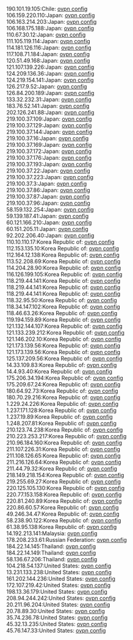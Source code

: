 190.101.19.105:Chile: [ovpn config](vpn/190_101_19_105.ovpn)  
106.159.220.110:Japan: [ovpn config](vpn/106_159_220_110.ovpn)  
106.163.214.203:Japan: [ovpn config](vpn/106_163_214_203.ovpn)  
106.168.175.188:Japan: [ovpn config](vpn/106_168_175_188.ovpn)  
110.67.30.12:Japan: [ovpn config](vpn/110_67_30_12.ovpn)  
111.105.119.114:Japan: [ovpn config](vpn/111_105_119_114.ovpn)  
114.181.126.116:Japan: [ovpn config](vpn/114_181_126_116.ovpn)  
117.108.71.184:Japan: [ovpn config](vpn/117_108_71_184.ovpn)  
120.51.49.168:Japan: [ovpn config](vpn/120_51_49_168.ovpn)  
121.107.139.226:Japan: [ovpn config](vpn/121_107_139_226.ovpn)  
124.209.136.36:Japan: [ovpn config](vpn/124_209_136_36.ovpn)  
124.219.154.141:Japan: [ovpn config](vpn/124_219_154_141.ovpn)  
126.217.9.52:Japan: [ovpn config](vpn/126_217_9_52.ovpn)  
126.84.200.189:Japan: [ovpn config](vpn/126_84_200_189.ovpn)  
133.32.232.31:Japan: [ovpn config](vpn/133_32_232_31.ovpn)  
183.76.52.141:Japan: [ovpn config](vpn/183_76_52_141.ovpn)  
202.126.241.88:Japan: [ovpn config](vpn/202_126_241_88.ovpn)  
219.100.37.109:Japan: [ovpn config](vpn/219_100_37_109.ovpn)  
219.100.37.129:Japan: [ovpn config](vpn/219_100_37_129.ovpn)  
219.100.37.144:Japan: [ovpn config](vpn/219_100_37_144.ovpn)  
219.100.37.16:Japan: [ovpn config](vpn/219_100_37_16.ovpn)  
219.100.37.169:Japan: [ovpn config](vpn/219_100_37_169.ovpn)  
219.100.37.172:Japan: [ovpn config](vpn/219_100_37_172.ovpn)  
219.100.37.176:Japan: [ovpn config](vpn/219_100_37_176.ovpn)  
219.100.37.193:Japan: [ovpn config](vpn/219_100_37_193.ovpn)  
219.100.37.22:Japan: [ovpn config](vpn/219_100_37_22.ovpn)  
219.100.37.223:Japan: [ovpn config](vpn/219_100_37_223.ovpn)  
219.100.37.3:Japan: [ovpn config](vpn/219_100_37_3.ovpn)  
219.100.37.86:Japan: [ovpn config](vpn/219_100_37_86.ovpn)  
219.100.37.87:Japan: [ovpn config](vpn/219_100_37_87.ovpn)  
219.100.37.96:Japan: [ovpn config](vpn/219_100_37_96.ovpn)  
58.159.132.254:Japan: [ovpn config](vpn/58_159_132_254.ovpn)  
59.139.187.41:Japan: [ovpn config](vpn/59_139_187_41.ovpn)  
60.121.166.210:Japan: [ovpn config](vpn/60_121_166_210.ovpn)  
60.151.205.11:Japan: [ovpn config](vpn/60_151_205_11.ovpn)  
92.202.206.40:Japan: [ovpn config](vpn/92_202_206_40.ovpn)  
110.10.110.17:Korea Republic of: [ovpn config](vpn/110_10_110_17.ovpn)  
112.153.135.10:Korea Republic of: [ovpn config](vpn/112_153_135_10.ovpn)  
112.164.12.138:Korea Republic of: [ovpn config](vpn/112_164_12_138.ovpn)  
113.52.208.69:Korea Republic of: [ovpn config](vpn/113_52_208_69.ovpn)  
114.204.28.90:Korea Republic of: [ovpn config](vpn/114_204_28_90.ovpn)  
116.126.199.105:Korea Republic of: [ovpn config](vpn/116_126_199_105.ovpn)  
118.219.44.141:Korea Republic of: [ovpn config](vpn/118_219_44_141.ovpn)  
118.219.44.141:Korea Republic of: [ovpn config](vpn/118_219_44_141.ovpn)  
118.219.44.141:Korea Republic of: [ovpn config](vpn/118_219_44_141.ovpn)  
118.32.95.50:Korea Republic of: [ovpn config](vpn/118_32_95_50.ovpn)  
118.34.147.102:Korea Republic of: [ovpn config](vpn/118_34_147_102.ovpn)  
118.46.63.26:Korea Republic of: [ovpn config](vpn/118_46_63_26.ovpn)  
119.194.159.89:Korea Republic of: [ovpn config](vpn/119_194_159_89.ovpn)  
121.132.144.107:Korea Republic of: [ovpn config](vpn/121_132_144_107.ovpn)  
121.133.239.212:Korea Republic of: [ovpn config](vpn/121_133_239_212.ovpn)  
121.146.202.10:Korea Republic of: [ovpn config](vpn/121_146_202_10.ovpn)  
121.173.139.56:Korea Republic of: [ovpn config](vpn/121_173_139_56.ovpn)  
121.173.139.56:Korea Republic of: [ovpn config](vpn/121_173_139_56.ovpn)  
125.137.209.56:Korea Republic of: [ovpn config](vpn/125_137_209_56.ovpn)  
14.33.109.83:Korea Republic of: [ovpn config](vpn/14_33_109_83.ovpn)  
14.4.93.40:Korea Republic of: [ovpn config](vpn/14_4_93_40.ovpn)  
175.206.34.194:Korea Republic of: [ovpn config](vpn/175_206_34_194.ovpn)  
175.209.67.24:Korea Republic of: [ovpn config](vpn/175_209_67_24.ovpn)  
180.64.92.73:Korea Republic of: [ovpn config](vpn/180_64_92_73.ovpn)  
180.70.29.216:Korea Republic of: [ovpn config](vpn/180_70_29_216.ovpn)  
1.229.24.226:Korea Republic of: [ovpn config](vpn/1_229_24_226.ovpn)  
1.237.171.128:Korea Republic of: [ovpn config](vpn/1_237_171_128.ovpn)  
1.237.19.89:Korea Republic of: [ovpn config](vpn/1_237_19_89.ovpn)  
1.248.207.81:Korea Republic of: [ovpn config](vpn/1_248_207_81.ovpn)  
210.123.74.238:Korea Republic of: [ovpn config](vpn/210_123_74_238.ovpn)  
210.223.253.217:Korea Republic of: [ovpn config](vpn/210_223_253_217.ovpn)  
210.96.184.160:Korea Republic of: [ovpn config](vpn/210_96_184_160.ovpn)  
211.107.226.31:Korea Republic of: [ovpn config](vpn/211_107_226_31.ovpn)  
211.108.126.65:Korea Republic of: [ovpn config](vpn/211_108_126_65.ovpn)  
211.216.126.64:Korea Republic of: [ovpn config](vpn/211_216_126_64.ovpn)  
211.44.79.32:Korea Republic of: [ovpn config](vpn/211_44_79_32.ovpn)  
218.149.218.154:Korea Republic of: [ovpn config](vpn/218_149_218_154.ovpn)  
219.255.69.27:Korea Republic of: [ovpn config](vpn/219_255_69_27.ovpn)  
220.125.105.130:Korea Republic of: [ovpn config](vpn/220_125_105_130.ovpn)  
220.77.153.158:Korea Republic of: [ovpn config](vpn/220_77_153_158.ovpn)  
220.81.240.89:Korea Republic of: [ovpn config](vpn/220_81_240_89.ovpn)  
220.86.60.57:Korea Republic of: [ovpn config](vpn/220_86_60_57.ovpn)  
49.246.34.47:Korea Republic of: [ovpn config](vpn/49_246_34_47.ovpn)  
58.238.90.122:Korea Republic of: [ovpn config](vpn/58_238_90_122.ovpn)  
61.38.95.138:Korea Republic of: [ovpn config](vpn/61_38_95_138.ovpn)  
14.192.213.141:Malaysia: [ovpn config](vpn/14_192_213_141.ovpn)  
178.208.233.61:Russian Federation: [ovpn config](vpn/178_208_233_61.ovpn)  
184.22.14.145:Thailand: [ovpn config](vpn/184_22_14_145.ovpn)  
184.22.14.149:Thailand: [ovpn config](vpn/184_22_14_149.ovpn)  
58.136.67.206:Thailand: [ovpn config](vpn/58_136_67_206.ovpn)  
104.218.54.137:United States: [ovpn config](vpn/104_218_54_137.ovpn)  
13.231.133.238:United States: [ovpn config](vpn/13_231_133_238.ovpn)  
161.202.144.236:United States: [ovpn config](vpn/161_202_144_236.ovpn)  
172.107.219.42:United States: [ovpn config](vpn/172_107_219_42.ovpn)  
198.13.36.179:United States: [ovpn config](vpn/198_13_36_179.ovpn)  
208.94.244.242:United States: [ovpn config](vpn/208_94_244_242.ovpn)  
20.211.96.204:United States: [ovpn config](vpn/20_211_96_204.ovpn)  
20.78.89.30:United States: [ovpn config](vpn/20_78_89_30.ovpn)  
35.74.236.78:United States: [ovpn config](vpn/35_74_236_78.ovpn)  
45.32.13.235:United States: [ovpn config](vpn/45_32_13_235.ovpn)  
45.76.147.33:United States: [ovpn config](vpn/45_76_147_33.ovpn)  
